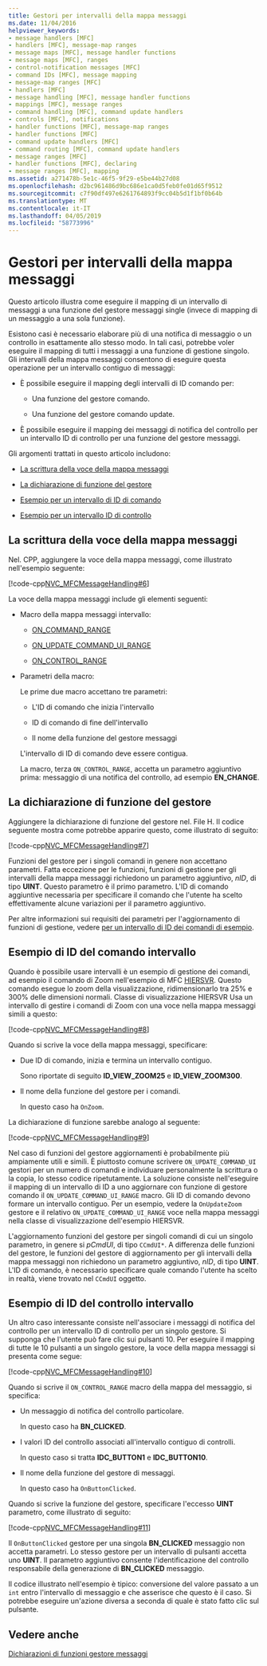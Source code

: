 ```yaml
---
title: Gestori per intervalli della mappa messaggi
ms.date: 11/04/2016
helpviewer_keywords:
- message handlers [MFC]
- handlers [MFC], message-map ranges
- message maps [MFC], message handler functions
- message maps [MFC], ranges
- control-notification messages [MFC]
- command IDs [MFC], message mapping
- message-map ranges [MFC]
- handlers [MFC]
- message handling [MFC], message handler functions
- mappings [MFC], message ranges
- command handling [MFC], command update handlers
- controls [MFC], notifications
- handler functions [MFC], message-map ranges
- handler functions [MFC]
- command update handlers [MFC]
- command routing [MFC], command update handlers
- message ranges [MFC]
- handler functions [MFC], declaring
- message ranges [MFC], mapping
ms.assetid: a271478b-5e1c-46f5-9f29-e5be44b27d08
ms.openlocfilehash: d2bc961486d9bc686e1ca0d5feb0fe01d65f9512
ms.sourcegitcommit: c7f90df497e6261764893f9cc04b5d1f1bf0b64b
ms.translationtype: MT
ms.contentlocale: it-IT
ms.lasthandoff: 04/05/2019
ms.locfileid: "58773996"
---
```

# <a name="handlers-for-message-map-ranges"></a>Gestori per intervalli della mappa messaggi

Questo articolo illustra come eseguire il mapping di un intervallo di messaggi a una funzione del gestore messaggi single (invece di mapping di un messaggio a una sola funzione).

Esistono casi è necessario elaborare più di una notifica di messaggio o un controllo in esattamente allo stesso modo. In tali casi, potrebbe voler eseguire il mapping di tutti i messaggi a una funzione di gestione singolo. Gli intervalli della mappa messaggi consentono di eseguire questa operazione per un intervallo contiguo di messaggi:

- È possibile eseguire il mapping degli intervalli di ID comando per:

  - Una funzione del gestore comando.

  - Una funzione del gestore comando update.

- È possibile eseguire il mapping dei messaggi di notifica del controllo per un intervallo ID di controllo per una funzione del gestore messaggi.

Gli argomenti trattati in questo articolo includono:

- [La scrittura della voce della mappa messaggi](#_core_writing_the_message.2d.map_entry)

- [La dichiarazione di funzione del gestore](#_core_declaring_the_handler_function)

- [Esempio per un intervallo di ID di comando](#_core_example_for_a_range_of_command_ids)

- [Esempio per un intervallo ID di controllo](#_core_example_for_a_range_of_control_ids)

##  <a name="_core_writing_the_message.2d.map_entry"></a> La scrittura della voce della mappa messaggi

Nel. CPP, aggiungere la voce della mappa messaggi, come illustrato nell'esempio seguente:

[!code-cpp[NVC_MFCMessageHandling#6](../mfc/codesnippet/cpp/handlers-for-message-map-ranges_1.cpp)]

La voce della mappa messaggi include gli elementi seguenti:

- Macro della mappa messaggi intervallo:

  - [ON_COMMAND_RANGE](reference/message-map-macros-mfc.md#on_command_range)

  - [ON_UPDATE_COMMAND_UI_RANGE](reference/message-map-macros-mfc.md#on_update_command_ui_range)

  - [ON_CONTROL_RANGE](reference/message-map-macros-mfc.md#on_control_range)

- Parametri della macro:

  Le prime due macro accettano tre parametri:

  - L'ID di comando che inizia l'intervallo

  - ID di comando di fine dell'intervallo

  - Il nome della funzione del gestore messaggi

  L'intervallo di ID di comando deve essere contigua.

  La macro, terza `ON_CONTROL_RANGE`, accetta un parametro aggiuntivo prima: messaggio di una notifica del controllo, ad esempio **EN_CHANGE**.

##  <a name="_core_declaring_the_handler_function"></a> La dichiarazione di funzione del gestore

Aggiungere la dichiarazione di funzione del gestore nel. File H. Il codice seguente mostra come potrebbe apparire questo, come illustrato di seguito:

[!code-cpp[NVC_MFCMessageHandling#7](../mfc/codesnippet/cpp/handlers-for-message-map-ranges_2.h)]

Funzioni del gestore per i singoli comandi in genere non accettano parametri. Fatta eccezione per le funzioni, funzioni di gestione per gli intervalli della mappa messaggi richiedono un parametro aggiuntivo, *nID*, di tipo **UINT**. Questo parametro è il primo parametro. L'ID di comando aggiuntive necessaria per specificare il comando che l'utente ha scelto effettivamente alcune variazioni per il parametro aggiuntivo.

Per altre informazioni sui requisiti dei parametri per l'aggiornamento di funzioni di gestione, vedere [per un intervallo di ID dei comandi di esempio](#_core_example_for_a_range_of_command_ids).

##  <a name="_core_example_for_a_range_of_command_ids"></a> Esempio di ID del comando intervallo

Quando è possibile usare intervalli è un esempio di gestione dei comandi, ad esempio il comando di Zoom nell'esempio di MFC [HIERSVR](../overview/visual-cpp-samples.md). Questo comando esegue lo zoom della visualizzazione, ridimensionarlo tra 25% e 300% delle dimensioni normali. Classe di visualizzazione HIERSVR Usa un intervallo di gestire i comandi di Zoom con una voce nella mappa messaggi simili a questo:

[!code-cpp[NVC_MFCMessageHandling#8](../mfc/codesnippet/cpp/handlers-for-message-map-ranges_3.cpp)]

Quando si scrive la voce della mappa messaggi, specificare:

- Due ID di comando, inizia e termina un intervallo contiguo.

   Sono riportate di seguito **ID_VIEW_ZOOM25** e **ID_VIEW_ZOOM300**.

- Il nome della funzione del gestore per i comandi.

   In questo caso ha `OnZoom`.

La dichiarazione di funzione sarebbe analogo al seguente:

[!code-cpp[NVC_MFCMessageHandling#9](../mfc/codesnippet/cpp/handlers-for-message-map-ranges_4.h)]

Nel caso di funzioni del gestore aggiornamenti è probabilmente più ampiamente utili e simili. È piuttosto comune scrivere `ON_UPDATE_COMMAND_UI` gestori per un numero di comandi e individuare personalmente la scrittura o la copia, lo stesso codice ripetutamente. La soluzione consiste nell'eseguire il mapping di un intervallo di ID a uno aggiornare con funzione di gestore comando il `ON_UPDATE_COMMAND_UI_RANGE` macro. Gli ID di comando devono formare un intervallo contiguo. Per un esempio, vedere la `OnUpdateZoom` gestore e il relativo `ON_UPDATE_COMMAND_UI_RANGE` voce nella mappa messaggi nella classe di visualizzazione dell'esempio HIERSVR.

L'aggiornamento funzioni del gestore per singoli comandi di cui un singolo parametro, in genere si *pCmdUI*, di tipo `CCmdUI*`. A differenza delle funzioni del gestore, le funzioni del gestore di aggiornamento per gli intervalli della mappa messaggi non richiedono un parametro aggiuntivo, *nID*, di tipo **UINT**. L'ID di comando, è necessario specificare quale comando l'utente ha scelto in realtà, viene trovato nel `CCmdUI` oggetto.

##  <a name="_core_example_for_a_range_of_control_ids"></a> Esempio di ID del controllo intervallo

Un altro caso interessante consiste nell'associare i messaggi di notifica del controllo per un intervallo ID di controllo per un singolo gestore. Si supponga che l'utente può fare clic sui pulsanti 10. Per eseguire il mapping di tutte le 10 pulsanti a un singolo gestore, la voce della mappa messaggi si presenta come segue:

[!code-cpp[NVC_MFCMessageHandling#10](../mfc/codesnippet/cpp/handlers-for-message-map-ranges_5.cpp)]

Quando si scrive il `ON_CONTROL_RANGE` macro della mappa del messaggio, si specifica:

- Un messaggio di notifica del controllo particolare.

   In questo caso ha **BN_CLICKED**.

- I valori ID del controllo associati all'intervallo contiguo di controlli.

   In questo caso si tratta **IDC_BUTTON1** e **IDC_BUTTON10**.

- Il nome della funzione del gestore di messaggi.

   In questo caso ha `OnButtonClicked`.

Quando si scrive la funzione del gestore, specificare l'eccesso **UINT** parametro, come illustrato di seguito:

[!code-cpp[NVC_MFCMessageHandling#11](../mfc/codesnippet/cpp/handlers-for-message-map-ranges_6.cpp)]

Il `OnButtonClicked` gestore per una singola **BN_CLICKED** messaggio non accetta parametri. Lo stesso gestore per un intervallo di pulsanti accetta uno **UINT**. Il parametro aggiuntivo consente l'identificazione del controllo responsabile della generazione di **BN_CLICKED** messaggio.

Il codice illustrato nell'esempio è tipico: conversione del valore passato a un `int` entro l'intervallo di messaggio e che asserisce che questo è il caso. Si potrebbe eseguire un'azione diversa a seconda di quale è stato fatto clic sul pulsante.

## <a name="see-also"></a>Vedere anche

[Dichiarazioni di funzioni gestore messaggi](../mfc/declaring-message-handler-functions.md)
